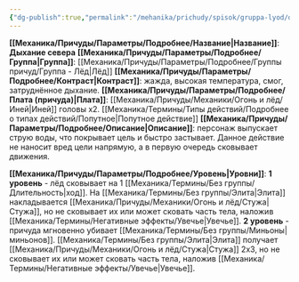 ```yaml
---
{"dg-publish":true,"permalink":"/mehanika/prichudy/spisok/gruppa-lyod/dyhanie-severa/"}
---
```


**[[Механика/Причуды/Параметры/Подробнее/Название\|Название]]**: **Дыхание севера**
**[[Механика/Причуды/Параметры/Подробнее/Группа\|Группа]]**: [[Механика/Причуды/Параметры/Подробнее/Группы причуд/Группа - Лёд\|Лёд]] 
**[[Механика/Причуды/Параметры/Подробнее/Контраст\|Контраст]]**: жажда, высокая температура, смог, затруднённое дыхание.
**[[Механика/Причуды/Параметры/Подробнее/Плата (причуда)\|Плата]]**: [[Механика/Причуды/Механики/Огонь и лёд/Иней\|Иней]] головы х2. [[Механика/Термины/Типы действий/Подробнее о типах действий/Попутное\|Попутное действие]]
**[[Механика/Причуды/Параметры/Подробнее/Описание\|Описание]]**: персонаж выпускает струю воды, что покрывает цель и быстро застывает. Данное действие не наносит вред цели напрямую, а в первую очередь сковывает движения. 

**[[Механика/Причуды/Параметры/Подробнее/Уровень\|Уровни]]**:
**1 уровень** - лёд сковывает на 1 [[Механика/Термины/Без группы/Длительность\|ход]]. На [[Механика/Термины/Без группы/Элита\|Элита]] накладывается [[Механика/Причуды/Механики/Огонь и лёд/Стужа\|Стужа]], но не сковывает их или может сковать часть тела, наложив [[Механика/Термины/Негативные эффекты/Увечье\|Увечье]].
**2 уровень** - причуда мгновенно убивает [[Механика/Термины/Без группы/Миньоны\|миньонов]]. [[Механика/Термины/Без группы/Элита\|Элита]] получает [[Механика/Причуды/Механики/Огонь и лёд/Стужа\|Стужа]] 2х3, но не сковывает их или может сковать часть тела, наложив [[Механика/Термины/Негативные эффекты/Увечье\|Увечье]].
